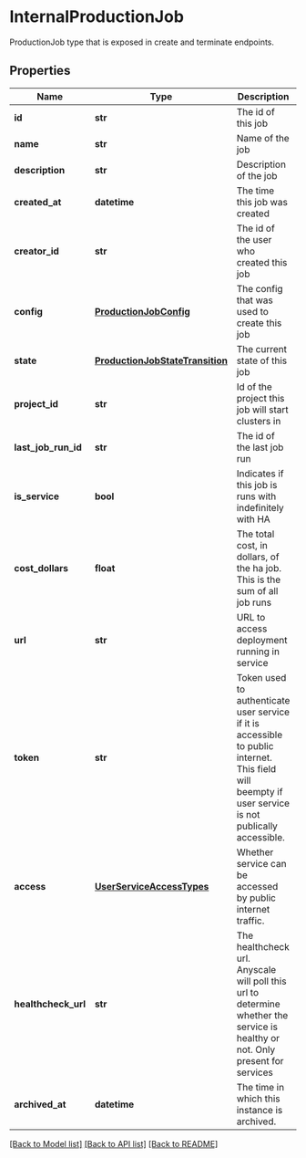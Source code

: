 # InternalProductionJob

ProductionJob type that is exposed in create and terminate endpoints.
## Properties
Name | Type | Description | Notes
------------ | ------------- | ------------- | -------------
**id** | **str** | The id of this job | 
**name** | **str** | Name of the job | 
**description** | **str** | Description of the job | [optional] 
**created_at** | **datetime** | The time this job was created | 
**creator_id** | **str** | The id of the user who created this job | 
**config** | [**ProductionJobConfig**](ProductionJobConfig.md) | The config that was used to create this job | 
**state** | [**ProductionJobStateTransition**](ProductionJobStateTransition.md) | The current state of this job | 
**project_id** | **str** | Id of the project this job will start clusters in | 
**last_job_run_id** | **str** | The id of the last job run | [optional] 
**is_service** | **bool** | Indicates if this job is runs with indefinitely with HA | 
**cost_dollars** | **float** | The total cost, in dollars, of the ha job. This is the sum of all job runs  | [optional] 
**url** | **str** | URL to access deployment running in service | [optional] 
**token** | **str** | Token used to authenticate user service if it is accessible to public internet. This field will beempty if user service is not publically accessible. | [optional] 
**access** | [**UserServiceAccessTypes**](UserServiceAccessTypes.md) | Whether service can be accessed by public internet traffic. | [optional] 
**healthcheck_url** | **str** | The healthcheck url. Anyscale will poll this url to determine whether the service is healthy or not. Only present for services | [optional] 
**archived_at** | **datetime** | The time in which this instance is archived. | [optional] 

[[Back to Model list]](../README.md#documentation-for-models) [[Back to API list]](../README.md#documentation-for-api-endpoints) [[Back to README]](../README.md)


